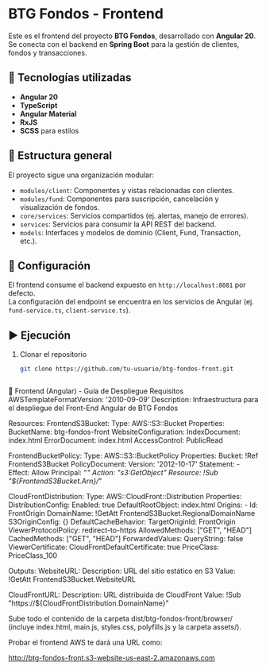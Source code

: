 # BTG Fondos - Frontend

Este es el frontend del proyecto **BTG Fondos**, desarrollado con **Angular 20**.  
Se conecta con el backend en **Spring Boot** para la gestión de clientes, fondos y transacciones.

## 🚀 Tecnologías utilizadas
- **Angular 20**
- **TypeScript**
- **Angular Material**
- **RxJS**
- **SCSS** para estilos

## 📂 Estructura general
El proyecto sigue una organización modular:
- `modules/client`: Componentes y vistas relacionadas con clientes.
- `modules/fund`: Componentes para suscripción, cancelación y visualización de fondos.
- `core/services`: Servicios compartidos (ej. alertas, manejo de errores).
- `services`: Servicios para consumir la API REST del backend.
- `models`: Interfaces y modelos de dominio (Client, Fund, Transaction, etc.).

## 🔧 Configuración
El frontend consume el backend expuesto en `http://localhost:8081` por defecto.  
La configuración del endpoint se encuentra en los servicios de Angular (ej. `fund-service.ts`, `client-service.ts`).

## ▶️ Ejecución
1. Clonar el repositorio
   ```bash
   git clone https://github.com/tu-usuario/btg-fondos-front.git



📌 Frontend (Angular) - Guía de Despliegue
Requisitos
AWSTemplateFormatVersion: '2010-09-09'
Description: Infraestructura para el despliegue del Front-End Angular de BTG Fondos

Resources:
  FrontendS3Bucket:
    Type: AWS::S3::Bucket
    Properties:
      BucketName: btg-fondos-front
      WebsiteConfiguration:
        IndexDocument: index.html
        ErrorDocument: index.html
      AccessControl: PublicRead

  FrontendBucketPolicy:
    Type: AWS::S3::BucketPolicy
    Properties:
      Bucket: !Ref FrontendS3Bucket
      PolicyDocument:
        Version: '2012-10-17'
        Statement:
          - Effect: Allow
            Principal: "*"
            Action: "s3:GetObject"
            Resource: !Sub "${FrontendS3Bucket.Arn}/*"

  CloudFrontDistribution:
    Type: AWS::CloudFront::Distribution
    Properties:
      DistributionConfig:
        Enabled: true
        DefaultRootObject: index.html
        Origins:
          - Id: FrontOrigin
            DomainName: !GetAtt FrontendS3Bucket.RegionalDomainName
            S3OriginConfig: {}
        DefaultCacheBehavior:
          TargetOriginId: FrontOrigin
          ViewerProtocolPolicy: redirect-to-https
          AllowedMethods: ["GET", "HEAD"]
          CachedMethods: ["GET", "HEAD"]
          ForwardedValues:
            QueryString: false
        ViewerCertificate:
          CloudFrontDefaultCertificate: true
        PriceClass: PriceClass_100

Outputs:
  WebsiteURL:
    Description: URL del sitio estático en S3
    Value: !GetAtt FrontendS3Bucket.WebsiteURL

  CloudFrontURL:
    Description: URL distribuida de CloudFront
    Value: !Sub "https://${CloudFrontDistribution.DomainName}"



Sube todo el contenido de la carpeta dist/btg-fondos-front/browser/
(incluye index.html, main.js, styles.css, polyfills.js y la carpeta assets/).

Probar el frontend
AWS te dará una URL como:

http://btg-fondos-front.s3-website-us-east-2.amazonaws.com
